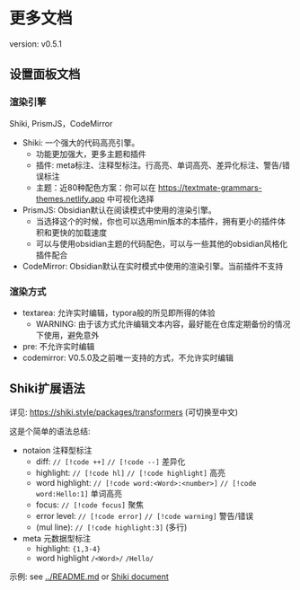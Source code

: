 # 更多文档

version: v0.5.1

## 设置面板文档

### 渲染引擎

Shiki, PrismJS，CodeMirror

- Shiki: 一个强大的代码高亮引擎。
  - 功能更加强大，更多主题和插件
  - 插件: meta标注、注释型标注。行高亮、单词高亮、差异化标注、警告/错误标注
  - 主题：近80种配色方案：你可以在 https://textmate-grammars-themes.netlify.app 中可视化选择
- PrismJS: Obsidian默认在阅读模式中使用的渲染引擎。
  - 当选择这个的时候，你也可以选用min版本的本插件，拥有更小的插件体积和更快的加载速度
  - 可以与使用obsidian主题的代码配色，可以与一些其他的obsidian风格化插件配合
- CodeMirror: Obsidian默认在实时模式中使用的渲染引擎。当前插件不支持

### 渲染方式

- textarea: 允许实时编辑，typora般的所见即所得的体验
  - WARNING: 由于该方式允许编辑文本内容，最好能在仓库定期备份的情况下使用，避免意外
- pre: 不允许实时编辑
- codemirror: V0.5.0及之前唯一支持的方式，不允许实时编辑

## Shiki扩展语法

详见: https://shiki.style/packages/transformers (可切换至中文)

这是个简单的语法总结:

- notaion 注释型标注
  - diff:            `// [!code ++]` `// [!code --]` 差异化
  - highlight:       `// [!code hl]` `// [!code highlight]` 高亮
  - word highlight:  `// [!code word:<Word>:<number>]` `// [!code word:Hello:1]` 单词高亮
  - focus:           `// [!code focus]` 聚焦
  - error level:     `// [!code error]` `// [!code warning]` 警告/错误
  - (mul line):      `// [!code highlight:3]` (多行)
- meta 元数据型标注
  - highlight:       `{1,3-4}`
  - word highlight   `/<Word>/` `/Hello/`

示例: see [../README.md](../README.md) or [Shiki document](https://shiki.style/packages/transformers)
